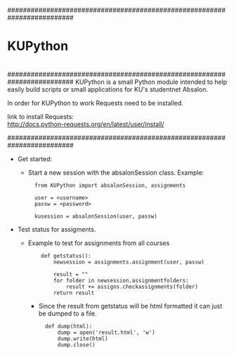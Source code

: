 #########################################################################
#                                                                       #
#   KUPython                                                            #
#                                                                       #
#########################################################################
KUPython is a small Python module intended to help easily build scripts or small 
applications for KU's studentnet Absalon.

In order for KUPython to work Requests need to be installed.

link to install Requests:                                           
<http://docs.python-requests.org/en/latest/user/install/>

#########################################################################

- Get started: 
    - Start a new session with the absalonSession class. Example:
      
            from KUPython import absalonSession, assignments
            
            user = <username>
            passw = <password>
            
            kusession = absalonSession(user, passw)

- Test status for assigments.
  - Example to test for assignments from all courses

            def getstatus():
                newsession = assignments.assignment(user, passw)
            
                result = "" 
                for folder in newsession.assignmentfolders:
                    result += assigns.checkassignments(folder)
                return result
      
    - Since the result from getstatus will be html formatted it can just be dumped to a file. 
  
            def dump(html):
                dump = open('result.html', 'w')
                dump.write(html)
                dump.close()


